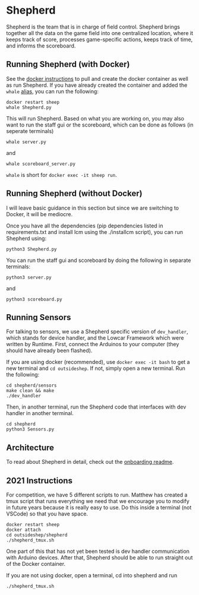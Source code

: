 # Shepherd

Shepherd is the team that is in charge of field control. 
Shepherd brings together all the data on the game field into one centralized location, where it keeps track of score, processes game-specific actions, keeps track of time, and informs the scoreboard.

## Running Shepherd (with Docker)

See the [docker instructions](https://github.com/pioneers/shepherd/blob/docker/setup/howtodocker.md) to pull and create the docker container as well as run Shepherd. If you have already created the container and added the `whale` [alias](https://github.com/pioneers/shepherd/blob/docker/setup/howtodocker.md#setting-up-the-docker-container), you can run the following:
```
docker restart sheep
whale Shepherd.py
```

This will run Shepherd. Based on what you are working on, you may also want to run the staff gui or the scoreboard, which can be done as follows (in seperate terminals)

```
whale server.py
```
and 
```
whale scoreboard_server.py
```

`whale` is short for `docker exec -it sheep run`.

## Running Shepherd (without Docker)

I will leave basic guidance in this section but since we are switching to Docker, it will be mediocre. 

Once you have all the dependencies (pip dependencies listed in requirements.txt and install lcm using the ./installcm script), you can run Shepherd using:
```
python3 Shepherd.py
```
You can run the staff gui and scoreboard by doing the following in separate terminals:
```
python3 server.py
```
and
```
python3 scoreboard.py
```

## Running Sensors

For talking to sensors, we use a Shepherd specific version of `dev_handler`, which stands for device handler, and the Lowcar Framework which were written by Runtime. First, connect the Arduinos to your computer (they should have already been flashed).

If you are using docker (recommended), use `docker exec -it bash` to get a new terminal and `cd outsideshep`. If not, simply open a new terminal. Run the following:

```
cd shepherd/sensors
make clean && make
./dev_handler
```
Then, in another terminal, run the Shepherd code that interfaces with dev handler in another terminal.
```
cd shepherd
python3 Sensors.py
```

## Architecture

To read about Shepherd in detail, check out the [onboarding readme](https://github.com/pioneers/shepherd-onboarding#about-shepherd).

## 2021 Instructions

For competition, we have 5 different scripts to run. Matthew has created a tmux script that runs everything we need that we encourage you to modify in future years because it is really easy to use. Do this inside a terminal (not VSCode) so that you have space.

```
docker restart sheep
docker attach
cd outsideshep/shepherd
./shepherd_tmux.sh
```

One part of this that has not yet been tested is dev handler communication with Arduino devices. After that, Shepherd should be able to run straight out of the Docker container.

If you are not using docker, open a terminal, cd into shepherd and run
```
./shepherd_tmux.sh
```